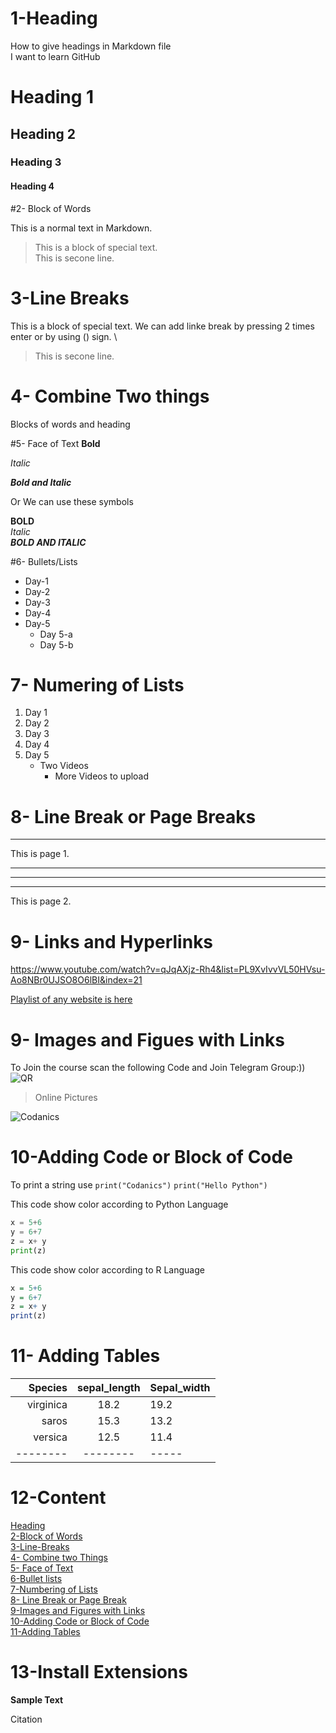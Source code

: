 # 1-Heading
How to give headings in Markdown file   
I want to learn GitHub

#  Heading 1
## Heading 2
### Heading 3
#### Heading 4

#2- Block of Words

This is a normal text in Markdown.

>This is a block of special text.\
> This is secone line.

# 3-Line Breaks
This is a block of special text. We can add linke break by pressing 2 times enter or by using (\) sign. \
> This is secone line.

# 4- Combine Two things
Blocks of words and heading

#5- Face of Text
**Bold**

*Italic*

***Bold and Italic***

Or We can use these symbols

__BOLD__\
_Italic_\
___BOLD AND ITALIC___

#6- Bullets/Lists

- Day-1
- Day-2
- Day-3
- Day-4
- Day-5
  - Day 5-a
  - Day 5-b

# 7- Numering of Lists
1. Day 1
2. Day 2
3. Day 3
4. Day 4
5. Day 5
   - Two Videos
     - More Videos to upload

# 8- Line Break or Page Breaks

---

This is page 1.

---
___
***

This is page 2. 

# 9- Links and Hyperlinks
<https://www.youtube.com/watch?v=qJqAXjz-Rh4&list=PL9XvIvvVL50HVsu-Ao8NBr0UJSO8O6lBI&index=21>


[Playlist of any website is here](https://www.youtube.com/watch?v=qJqAXjz-Rh4&list=PL9XvIvvVL50HVsu-Ao8NBr0UJSO8O6lBI&index=21)


[Codianics]: (https://www.youtube.com/watch?v=qJqAXjz-Rh4&list=PL9XvIvvVL50HVsu-Ao8NBr0UJSO8O6lBI&index=21)

[//]: # (This whole course is [here][Codianics])


# 9- Images and Figues with Links

[//]: # (For Commenting out ctl+/ is used)

To Join the course scan the following Code and Join Telegram Group:&#41;)
![QR](qr.png)

> Online Pictures

![Codanics](https://www.google.com/search?q=solidworks&tbm=isch&ved=2ahUKEwjJk_yjjND4AhUKx4UKHYCqAUQQ2-cCegQIABAA&oq=solidworks&gs_lcp=CgNpbWcQAzIECAAQQzIFCAAQgAQyBQgAEIAEMgUIABCABDIFCAAQgAQyBQgAEIAEMgUIABCABDIFCAAQgAQyBQgAEIAEMgUIABCABDoECCMQJzoICAAQgAQQsQM6CwgAEIAEELEDEIMBOggIABCxAxCDAToHCAAQsQMQQ1DdC1iyE2CEFGgAcAB4AIABwwKIAZcSkgEFMi04LjGYAQCgAQGqAQtnd3Mtd2l6LWltZ8ABAQ&sclient=img&ei=G-26YomaN4qOlwSA1YagBA&bih=722&biw=1536#imgrc=L_G4_81gP-FkjM)

# 10-Adding Code or Block of Code

To print a string use `print("Codanics")`
`print("Hello Python")`

This code show color according to Python Language
```python
x = 5+6
y = 6+7
z = x+ y
print(z)

```
This code show color according to R Language
```r
x = 5+6
y = 6+7
z = x+ y
print(z)
```
# 11- Adding Tables

|    Species | sepal_length  | Sepal_width |
|-----------:|:-------------:|:------------|
|  virginica |     18.2      | 19.2        |
|      saros |     15.3      | 13.2        |
 |    versica |     12.5      | 11.4        |
 |   -------- |   --------    | -----       |

# 12-Content

[Heading](#1-heading) \
[2-Block of Words](#2--block-of-words)\
[3-Line-Breaks](#3-line-breaks)\
[4- Combine two Things](#4--combine-two-things)\
[5- Face of Text](#5--face-of-text)\
[6-Bullet lists](#6--bulletslists)\
[7-Numbering of Lists](#7--numering-of-lists)\
[8- Line Break or Page Break](#8--line-break-or-page-breaks)\
[9-Images and Figures with Links](#9--images-and-figues-with-links)\
[10-Adding Code or Block of Code](#10-adding-code-or-block-of-code)\
[11-Adding Tables](#11--adding-tables)


# 13-Install Extensions

**Sample Text**

Citation
